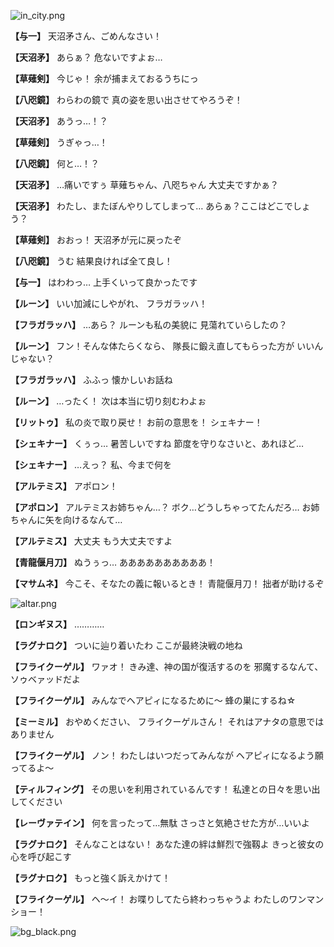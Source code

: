 
![in_city.png](../images/backgrounds/in_city.png)

**【与一】**
天沼矛さん、ごめんなさい！

**【天沼矛】**
あらぁ？
危ないですよぉ…

**【草薙剣】**
今じゃ！
余が捕まえておるうちにっ

**【八咫鏡】**
わらわの鏡で
真の姿を思い出させてやろうぞ！

**【天沼矛】**
あうっ…！？

**【草薙剣】**
うぎゃっ…！

**【八咫鏡】**
何と…！？

**【天沼矛】**
…痛いですぅ
草薙ちゃん、八咫ちゃん
大丈夫ですかぁ？

**【天沼矛】**
わたし、またぼんやりしてしまって…
あらぁ？ここはどこでしょう？

**【草薙剣】**
おおっ！
天沼矛が元に戻ったぞ

**【八咫鏡】**
うむ
結果良ければ全て良し！

**【与一】**
はわわっ…
上手くいって良かったです

**【ルーン】**
いい加減にしやがれ、
フラガラッハ！

**【フラガラッハ】**
…あら？
ルーンも私の美貌に
見蕩れていらしたの？

**【ルーン】**
フン！そんな体たらくなら、
隊長に鍛え直してもらった方が
いいんじゃない？

**【フラガラッハ】**
ふふっ
懐かしいお話ね

**【ルーン】**
…ったく！
次は本当に切り刻むわよぉ

**【リットゥ】**
私の炎で取り戻せ！
お前の意思を！
シェキナー！

**【シェキナー】**
くぅっ…
暑苦しいですね
節度を守りなさいと、あれほど…

**【シェキナー】**
…えっ？
私、今まで何を

**【アルテミス】**
アポロン！

**【アポロン】**
アルテミスお姉ちゃん…？
ボク…どうしちゃってたんだろ…
お姉ちゃんに矢を向けるなんて…

**【アルテミス】**
大丈夫
もう大丈夫ですよ

**【青龍偃月刀】**
ぬうぅっ…
ああああああああああ！

**【マサムネ】**
今こそ、そなたの義に報いるとき！
青龍偃月刀！
拙者が助けるぞ

![altar.png](../images/backgrounds/altar.png)

**【ロンギヌス】**
…………

**【ラグナロク】**
ついに辿り着いたわ
ここが最終決戦の地ね

**【フライクーゲル】**
ワァオ！
きみ達、神の国が復活するのを
邪魔するなんて、ソゥベァッドだよ

**【フライクーゲル】**
みんなでヘアピィになるために～
蜂の巣にするね☆

**【ミーミル】**
おやめください、
フライクーゲルさん！
それはアナタの意思ではありません

**【フライクーゲル】**
ノン！
わたしはいつだってみんなが
ヘアピィになるよう願ってるよ～

**【ティルフィング】**
その思いを利用されているんです！
私達との日々を思い出してください

**【レーヴァテイン】**
何を言ったって…無駄
さっさと気絶させた方が…いいよ

**【ラグナロク】**
そんなことはない！
あなた達の絆は鮮烈で強靱よ
きっと彼女の心を呼び起こす

**【ラグナロク】**
もっと強く訴えかけて！

**【フライクーゲル】**
ヘ～イ！
お喋りしてたら終わっちゃうよ
わたしのワンマンショー！

![bg_black.png](../images/backgrounds/bg_black.png)
